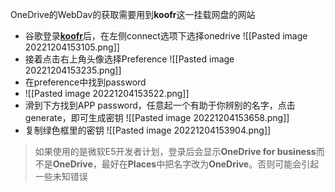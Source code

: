 OneDrive的WebDav的获取需要用到**koofr**这一挂载网盘的网站
- 谷歌登录[**koofr**](https://app.koofr.net/)后，在左侧connect选项下选择onedrive
![[Pasted image 20221204153105.png]]
- 接着点击右上角头像选择Preference
![[Pasted image 20221204153235.png]]
- 在preference中找到password
- ![[Pasted image 20221204153522.png]]
- 滑到下方找到APP password，任意起一个有助于你辨别的名字，点击generate，即可生成密钥
![[Pasted image 20221204153658.png]]
- 复制绿色框里的密钥
![[Pasted image 20221204153904.png]]

>如果使用的是微软E5开发者计划，登录后会显示**OneDrive for business**而不是**OneDrive**，最好在**Places**中把名字改为**OneDrive**。否则可能会引起一些未知错误